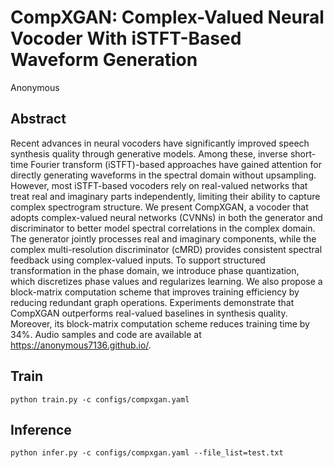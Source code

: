 # CompXGAN: Complex-Valued Neural Vocoder With iSTFT-Based Waveform Generation

Anonymous

## Abstract

Recent advances in neural vocoders have significantly improved speech synthesis quality through generative models. Among these, inverse short-time Fourier transform (iSTFT)-based approaches have gained attention for directly generating waveforms in the spectral domain without upsampling. However, most iSTFT-based vocoders rely on real-valued networks that treat real and imaginary parts independently, limiting their ability to capture complex spectrogram structure. We present CompXGAN, a vocoder that adopts complex-valued neural networks (CVNNs) in both the generator and discriminator to better model spectral correlations in the complex domain. The generator jointly processes real and imaginary components, while the complex multi-resolution discriminator (cMRD) provides consistent spectral feedback using complex-valued inputs. To support structured transformation in the phase domain, we introduce phase quantization, which discretizes phase values and regularizes learning. We also propose a block-matrix computation scheme that improves training efficiency by reducing redundant graph operations. Experiments demonstrate that CompXGAN outperforms real-valued baselines in synthesis quality. Moreover, its block-matrix computation scheme reduces training time by 34%. Audio samples and code are available at https://anonymous7136.github.io/.

## Train
```
python train.py -c configs/compxgan.yaml
```

## Inference 
```
python infer.py -c configs/compxgan.yaml --file_list=test.txt
```
